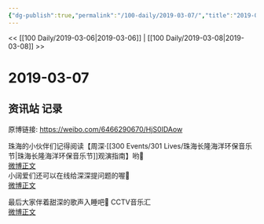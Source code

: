 ```yaml
---
{"dg-publish":true,"permalink":"/100-daily/2019-03-07/","title":"2019-03-07"}
---
```



<< [[100 Daily/2019-03-06\|2019-03-06]] | [[100 Daily/2019-03-08\|2019-03-08]] >>

# 2019-03-07

## 资讯站 记录

原博链接: https://weibo.com/6466290670/HjS0IDAow

珠海的小伙伴们记得阅读【周深·[[300 Events/301 Lives/珠海长隆海洋环保音乐节\|珠海长隆海洋环保音乐节]]观演指南】哟🐰  
[微博正文](https://m.weibo.cn/6466290670/4347288614439152)  
小阔爱们还可以在线给深深提问题的喔🙋  
[微博正文](https://m.weibo.cn/6466290670/4347200685354468)

最后大家伴着甜深的歌声入睡吧🎵 CCTV音乐汇  
[微博正文](https://m.weibo.cn/6466290670/4347299805048733)
